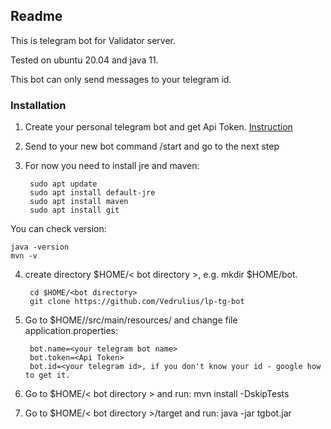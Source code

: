 <h2>Readme</h2>

This is telegram bot for Validator server.

Tested on ubuntu 20.04 and java 11.

This bot can only send messages to your telegram id.

<h3>Installation</h3>

1. Create your personal telegram bot and get Api Token. [Instruction](https://docs.microsoft.com/en-us/azure/bot-service/bot-service-channel-connect-telegram?view=azure-bot-service-4.0)
2. Send to your new bot command /start and go to the next step
3. For now you need to install jre and maven:

        sudo apt update
        sudo apt install default-jre
        sudo apt install maven
        sudo apt install git

You can check version:

    java -version
    mvn -v

4. create directory $HOME/< bot directory >, e.g. mkdir $HOME/bot. 

        cd $HOME/<bot directory>    
        git clone https://github.com/Vedrulius/lp-tg-bot  

5. Go to $HOME/<bot directory>/src/main/resources/ and change file application.properties:
   
        bot.name=<your telegram bot name>
        bot.token=<Api Token>
        bot.id=<your telegram id>, if you don't know your id - google how to get it.

6. Go to $HOME/< bot directory > and run: mvn install -DskipTests
7. Go to $HOME/< bot directory >/target and run: java -jar tgbot.jar